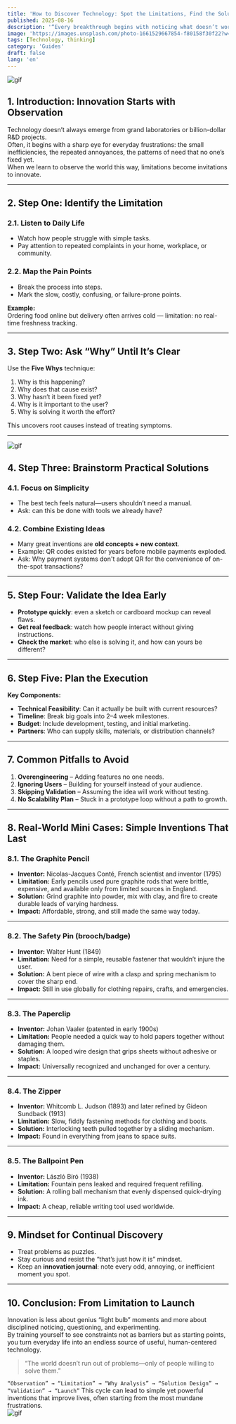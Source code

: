 ```yaml
---
title: 'How to Discover Technology: Spot the Limitations, Find the Solution'
published: 2025-08-16
description: '“Every breakthrough begins with noticing what doesn’t work—and daring to imagine how it could.”'
image: 'https://images.unsplash.com/photo-1661529667854-f80158f30f22?w=600&auto=format&fit=crop&q=60&ixlib=rb-4.1.0&ixid=M3wxMjA3fDB8MHxwaG90by1yZWxhdGVkfDZ8fHxlbnwwfHx8fHw%3D'
tags: [Technology, thinking]
category: 'Guides'
draft: false 
lang: 'en'
---
```


![gif](https://media.tenor.com/2GOkInGS-ccAAAAM/hydrogen-hydrogen-atom.gif)

## 1. Introduction: Innovation Starts with Observation

Technology doesn’t always emerge from grand laboratories or billion-dollar R&D projects.  
Often, it begins with a sharp eye for everyday frustrations: the small inefficiencies, the repeated annoyances, the patterns of need that no one’s fixed yet.  
When we learn to observe the world this way, limitations become invitations to innovate.

---

## 2. Step One: Identify the Limitation

### 2.1. Listen to Daily Life  
- Watch how people struggle with simple tasks.  
- Pay attention to repeated complaints in your home, workplace, or community.

### 2.2. Map the Pain Points  
- Break the process into steps.  
- Mark the slow, costly, confusing, or failure-prone points.

**Example:**  
Ordering food online but delivery often arrives cold — limitation: no real-time freshness tracking.

---

## 3. Step Two: Ask “Why” Until It’s Clear

Use the **Five Whys** technique:
1. Why is this happening?  
2. Why does that cause exist?  
3. Why hasn’t it been fixed yet?  
4. Why is it important to the user?  
5. Why is solving it worth the effort?

This uncovers root causes instead of treating symptoms.

---

![gif](https://media.tenor.com/IRK9b5ImS4AAAAAm/carel-carel-schrier.webp)

## 4. Step Three: Brainstorm Practical Solutions

### 4.1. Focus on Simplicity
- The best tech feels natural—users shouldn’t need a manual.
- Ask: can this be done with tools we already have?

### 4.2. Combine Existing Ideas
- Many great inventions are **old concepts + new context**.
- Example: QR codes existed for years before mobile payments exploded.
- Ask: Why payment systems don't adopt QR for the convenience of on-the-spot transactions?

---

## 5. Step Four: Validate the Idea Early

- **Prototype quickly**: even a sketch or cardboard mockup can reveal flaws.
- **Get real feedback**: watch how people interact without giving instructions.
- **Check the market**: who else is solving it, and how can yours be different?

---

## 6. Step Five: Plan the Execution

**Key Components:**
- **Technical Feasibility**: Can it actually be built with current resources?
- **Timeline**: Break big goals into 2–4 week milestones.
- **Budget**: Include development, testing, and initial marketing.
- **Partners**: Who can supply skills, materials, or distribution channels?

---

## 7. Common Pitfalls to Avoid

1. **Overengineering** – Adding features no one needs.  
2. **Ignoring Users** – Building for yourself instead of your audience.  
3. **Skipping Validation** – Assuming the idea will work without testing.  
4. **No Scalability Plan** – Stuck in a prototype loop without a path to growth.

---

## 8. Real-World Mini Cases: Simple Inventions That Last

### 8.1. The Graphite Pencil
- **Inventor:** Nicolas-Jacques Conté, French scientist and inventor (1795)  
- **Limitation:** Early pencils used pure graphite rods that were brittle, expensive, and available only from limited sources in England.  
- **Solution:** Grind graphite into powder, mix with clay, and fire to create durable leads of varying hardness.  
- **Impact:** Affordable, strong, and still made the same way today.

---

### 8.2. The Safety Pin (brooch/badge)
- **Inventor:** Walter Hunt (1849)  
- **Limitation:** Need for a simple, reusable fastener that wouldn’t injure the user.  
- **Solution:** A bent piece of wire with a clasp and spring mechanism to cover the sharp end.  
- **Impact:** Still in use globally for clothing repairs, crafts, and emergencies.

---

### 8.3. The Paperclip
- **Inventor:** Johan Vaaler (patented in early 1900s)  
- **Limitation:** People needed a quick way to hold papers together without damaging them.  
- **Solution:** A looped wire design that grips sheets without adhesive or staples.  
- **Impact:** Universally recognized and unchanged for over a century.

---

### 8.4. The Zipper
- **Inventor:** Whitcomb L. Judson (1893) and later refined by Gideon Sundback (1913)  
- **Limitation:** Slow, fiddly fastening methods for clothing and boots.  
- **Solution:** Interlocking teeth pulled together by a sliding mechanism.  
- **Impact:** Found in everything from jeans to space suits.

---

### 8.5. The Ballpoint Pen
- **Inventor:** László Bíró (1938)  
- **Limitation:** Fountain pens leaked and required frequent refilling.  
- **Solution:** A rolling ball mechanism that evenly dispensed quick-drying ink.  
- **Impact:** A cheap, reliable writing tool used worldwide.

---

## 9. Mindset for Continual Discovery

- Treat problems as puzzles.  
- Stay curious and resist the “that’s just how it is” mindset.  
- Keep an **innovation journal**: note every odd, annoying, or inefficient moment you spot.

---

## 10. Conclusion: From Limitation to Launch

Innovation is less about genius “light bulb” moments and more about disciplined noticing, questioning, and experimenting.  
By training yourself to see constraints not as barriers but as starting points, you turn everyday life into an endless source of useful, human-centered technology.

> “The world doesn’t run out of problems—only of people willing to solve them.”

```“Observation” → “Limitation” → “Why Analysis” → “Solution Design” → “Validation” → “Launch”```
This cycle can lead to simple yet powerful inventions that improve lives, often starting from the most mundane frustrations.  
![gif](![gif](https://media.tenor.com/EHAVv-7MJOkAAAAM/anime-idea.gif))
